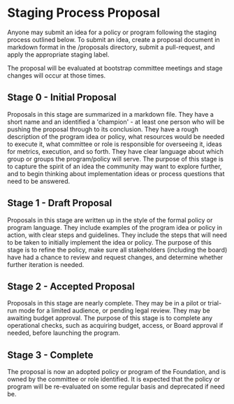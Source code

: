 # Staging Process Proposal

Anyone may submit an idea for a policy or program following the staging process outlined below. To submit an idea, create a proposal document in markdown format in the /proposals directory, submit a pull-request, and apply the appropriate staging label. 

The proposal will be evaluated at bootstrap committee meetings and stage changes will occur at those times.

## Stage 0 - Initial Proposal
Proposals in this stage are summarized in a markdown file. They have a short name and an identified a 'champion' - at least one person who will be pushing the proposal through to its conclusion. They have a rough description of the program idea or policy, what resources would be needed to execute it, what committee or role is responsible for overseeing it, ideas for metrics, execution, and so forth. They have clear language about which group or groups the program/policy will serve. The purpose of this stage is to capture the spirit of an idea the community may want to explore further, and to begin thinking about implementation ideas or process questions that need to be answered.

## Stage 1 - Draft Proposal 
Proposals in this stage are written up in the style of the formal policy or program language. They include examples of the program idea or policy in action, with clear steps and guidelines. They include the steps that will need to be taken to initially implement the idea or policy. The purpose of this stage is to refine the policy, make sure all stakeholders (including the board) have had a chance to review and request changes, and determine whether further iteration is needed. 

## Stage 2 - Accepted Proposal 
Proposals in this stage are nearly complete. They may be in a pilot or trial-run mode for a limited audience, or pending legal review. They may be awaiting budget approval. The purpose of this stage is to complete any operational checks, such as acquiring budget, access, or Board approval if needed, before launching the program.

## Stage 3 - Complete
The proposal is now an adopted policy or program of the Foundation, and is owned by the committee or role identified. It is expected that the policy or program will be re-evaluated on some regular basis and deprecated if need be.
